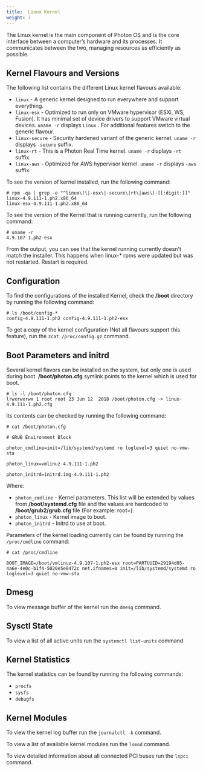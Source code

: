 ```yaml
---
title:  Linux Kernel
weight: 7
---
```


The Linux kernel is the main component of Photon OS and is the core interface between a computer’s hardware and its processes. It communicates between the two, managing resources as efficiently as possible.

## Kernel Flavours and Versions  
The following list contains the different Linux kernel flavours available:

- `linux` - A generic kernel designed to run everywhere and support everything.
- `linux-esx` - Optimized to run only on VMware hypervisor (ESXi, WS, Fusion). It has minimal set of device drivers to support VMware virtual devices. `uname -r` displays `Linux` . For additional features switch to the generic flavour.
- `linux-secure` - Security hardened variant of the generic kernel. `uname -r` displays `-secure` suffix.
- `linux-rt` - This is a Photon Real Time kernel. `uname -r` displays `-rt` suffix.
- `linux-aws` - Optimized for AWS hypervisor kernel. `uname -r` displays `-aws` suffix.

To see the version of kernel installed, run the following command:
```
# rpm -qa | grep -e "^linux\(\|-esx\|-secure\|rt\|aws\)-[[:digit:]]"
linux-4.9.111-1.ph2.x86_64
linux-esx-4.9.111-1.ph2.x86_64
```

To see the version of the Kernel that is running currently, run the following command:
```
# uname -r
4.9.107-1.ph2-esx
```
From the output, you can see that the kernel running currently doesn't match the installer. This happens when linux-* rpms were updated but was not restarted. Restart is required.

## Configuration  

To find the configurations of the installed Kernel, check the **/boot** directory by running the following command:
```
# ls /boot/config-*
config-4.9.111-1.ph2 config-4.9.111-1.ph2-esx
```
To get a copy of the kernel configuration (Not all flavours support this feature), run the `zcat /proc/config.gz` command.

## Boot Parameters and initrd  

Several kernel flavors can be installed on the system, but only one is used during boot.
**/boot/photon.cfg** symlink points to the kernel which is used for boot.
```
# ls -l /boot/photon.cfg
lrwxrwxrwx 1 root root 23 Jun 12  2018 /boot/photon.cfg -> linux-4.9.111-1.ph2.cfg
```

Its contents can be checked by running the following command:
```
# cat /boot/photon.cfg

# GRUB Environment Block

photon_cmdline=init=/lib/systemd/systemd ro loglevel=3 quiet no-vmw-sta

photon_linux=vmlinuz-4.9.111-1.ph2

photon_initrd=initrd.img-4.9.111-1.ph2
```

Where:

- `photon_cmdline` - Kernel parameters. This list will be extended by values from **/boot/systemd.cfg** file and the values are hardcoded to **/boot/grub2/grub.cfg** file (For example: root=).
- `photon_linux` - Kernel image to boot.
- `photon_initrd` - Initrd to use at boot.

Parameters of the kernel loading currently can be found by running the `/proc/cmdline` command:
```
# cat /proc/cmdline

BOOT_IMAGE=/boot/vmlinuz-4.9.107-1.ph2-esx root=PARTUUID=29194d05-4a6e-4e0c-b1f4-5020e5e8472c net.ifnames=0 init=/lib/systemd/systemd ro loglevel=3 quiet no-vmw-sta
```

## Dmesg  

To view message buffer of the kernel run the `dmesg` command.

## Sysctl State  

To view a list of all active units run the `systemctl list-units` command.

## Kernel Statistics  

The kernel statistics can be found by running the following commands:

- `procfs`
- `sysfs`
- `debugfs`

## Kernel Modules  

To view the kernel log buffer run the `journalctl -k` command.

To view a list of available kernel modules run the `lsmod` command.

To view detailed information about all connected PCI buses run the `lspci` command.

